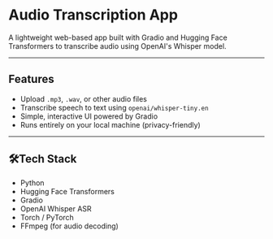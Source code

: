 # Audio Transcription App

A lightweight web-based app built with Gradio and Hugging Face Transformers to transcribe audio using OpenAI's Whisper model.

---

##  Features

- Upload `.mp3`, `.wav`, or other audio files
- Transcribe speech to text using `openai/whisper-tiny.en`
- Simple, interactive UI powered by Gradio
- Runs entirely on your local machine (privacy-friendly)

---

## 🛠Tech Stack

- Python 
- Hugging Face Transformers 
- Gradio 
- OpenAI Whisper ASR
- Torch / PyTorch
- FFmpeg (for audio decoding)
